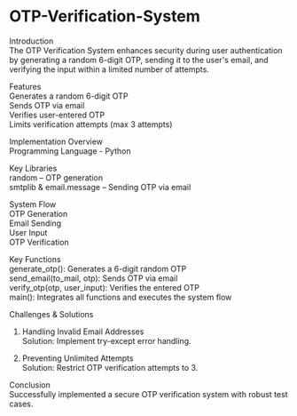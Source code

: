 # OTP-Verification-System
Introduction  
The OTP Verification System enhances security during user authentication by generating a random 6-digit OTP, sending it to the user's email, and verifying the input within a limited number of attempts.  

Features  
Generates a random 6-digit OTP  
Sends OTP via email  
Verifies user-entered OTP  
Limits verification attempts (max 3 attempts)  

Implementation Overview  
Programming Language - Python  

Key Libraries  
random – OTP generation  
smtplib & email.message – Sending OTP via email  

System Flow  
OTP Generation  
Email Sending  
User Input  
OTP Verification  

Key Functions  
generate_otp(): Generates a 6-digit random OTP  
send_email(to_mail, otp): Sends OTP via email  
verify_otp(otp, user_input): Verifies the entered OTP  
main(): Integrates all functions and executes the system flow  

Challenges & Solutions  
1. Handling Invalid Email Addresses  
Solution: Implement try-except error handling.  

2. Preventing Unlimited Attempts  
Solution: Restrict OTP verification attempts to 3.  

Conclusion  
Successfully implemented a secure OTP verification system with robust test cases.  


